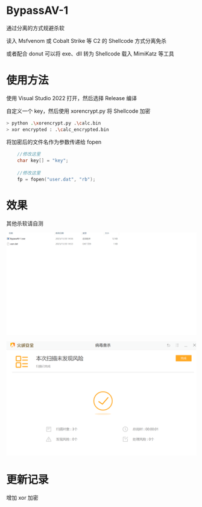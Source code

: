 # BypassAV-1
通过分离的方式规避杀软

读入 Msfvenom 或 Cobalt Strike 等 C2 的 Shellcode 方式分离免杀

或者配合 donut 可以将 exe、dll 转为 Shellcode 载入 MimiKatz 等工具

# 使用方法
使用 Visual Studio 2022 打开，然后选择 Release 编译

自定义一个 key，然后使用 xorencrypt.py 将 Shellcode 加密

```sh
> python .\xorencrypt.py .\calc.bin
> xor encrypted : .\calc_encrypted.bin
```

将加密后的文件名作为参数传递给 fopen

```cpp
	//修改这里
	char key[] = "key";

	//修改这里
	fp = fopen("user.dat", "rb");
```



# 效果

其他杀软请自测

![demo](README.assets/demo.gif)



![image-20231130151411386](README.assets/img1.png)

# 更新记录

增加 xor 加密